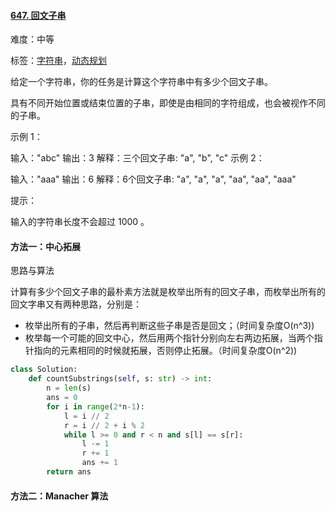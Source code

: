 #### [647. 回文子串](https://leetcode-cn.com/problems/palindromic-substrings/)

难度：中等

标签：[字符串](../原理/字符串.md)，[动态规划](../原理/动态规划.md)

给定一个字符串，你的任务是计算这个字符串中有多少个回文子串。

具有不同开始位置或结束位置的子串，即使是由相同的字符组成，也会被视作不同的子串。

 

示例 1：

输入："abc"
输出：3
解释：三个回文子串: "a", "b", "c"
示例 2：

输入："aaa"
输出：6
解释：6个回文子串: "a", "a", "a", "aa", "aa", "aaa"


提示：

输入的字符串长度不会超过 1000 。

#### 方法一：中心拓展

思路与算法

计算有多少个回文子串的最朴素方法就是枚举出所有的回文子串，而枚举出所有的回文字串又有两种思路，分别是：

- 枚举出所有的子串，然后再判断这些子串是否是回文；（时间复杂度O(n^3))
- 枚举每一个可能的回文中心，然后用两个指针分别向左右两边拓展，当两个指针指向的元素相同的时候就拓展，否则停止拓展。（时间复杂度O(n^2))

```python
class Solution:
    def countSubstrings(self, s: str) -> int:
        n = len(s)
        ans = 0
        for i in range(2*n-1):
            l = i // 2
            r = i // 2 + i % 2
            while l >= 0 and r < n and s[l] == s[r]:
                l -= 1
                r += 1
                ans += 1
        return ans
```

#### 方法二：Manacher 算法


